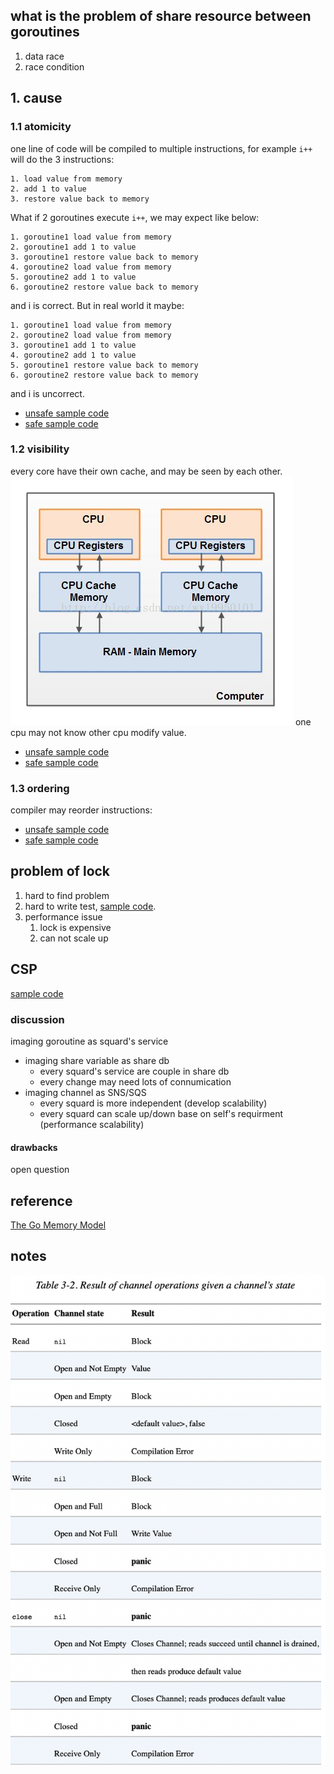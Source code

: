 
## what is the problem of share resource between goroutines

1. data race
2. race condition

## 1. cause

### 1.1 atomicity  

one line of code will be compiled to multiple instructions, for example `i++` will do the 3 instructions:
```
1. load value from memory
2. add 1 to value
3. restore value back to memory
```

What if 2 goroutines execute `i++`,
we may expect like below:
```
1. goroutine1 load value from memory
2. goroutine1 add 1 to value
3. goroutine1 restore value back to memory
4. goroutine2 load value from memory
5. goroutine2 add 1 to value
6. goroutine2 restore value back to memory
```
and i is correct. But in real world it maybe:
```
1. goroutine1 load value from memory
2. goroutine2 load value from memory
3. goroutine1 add 1 to value
4. goroutine2 add 1 to value
5. goroutine1 restore value back to memory
6. goroutine2 restore value back to memory
```
and i is uncorrect. 
  * [unsafe sample code](atomicity/unsafe_test.go)
  * [safe sample code](atomicity/safe_test.go)

### 1.2 visibility

every core have their own cache, and may be seen by each other.
![cpu-architecture](imgs/cpu-architecture.png)
one cpu may not know other cpu modify value.

  * [unsafe sample code](visibility/unsafe_test.go)
  * [safe sample code](visibility/safe_test.go)

### 1.3 ordering
compiler may reorder instructions:

  * [unsafe sample code](ordering/unsafe_test.go)  
  * [safe sample code](ordering/safe_test.go)  

## problem of lock
1. hard to find problem
1. hard to write test, [sample code](test/lock_hard_to_test.go).
1. performance issue
    1. lock is expensive
    1. can not scale up

## CSP
  [sample code](test/csp_test.go)

### discussion
imaging goroutine as squard's service
  * imaging share variable as share db
    * every squard's service are couple in share db
    * every change may need lots of connumication
  * imaging channel as SNS/SQS
    * every squard is more independent (develop scalability)
    * every squard can scale up/down base on self's requirment (performance scalability)

#### drawbacks
open question


## reference
[The Go Memory Model](https://go.dev/ref/mem)

## notes
![channel behavior](imgs/channel-behavior.png)

